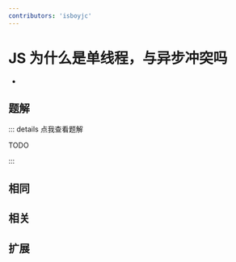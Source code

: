 ```yaml
---
contributors: 'isboyjc'
---
```


# JS 为什么是单线程，与异步冲突吗

- 



## 题解

::: details 点我查看题解

  TODO

:::



## 相同


## 相关


## 扩展

